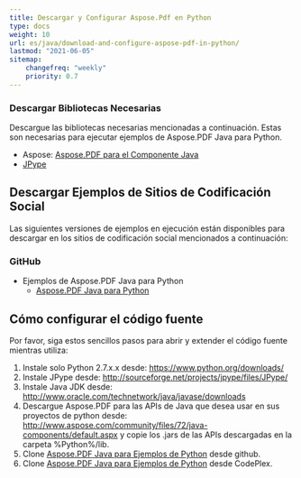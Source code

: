 ```yaml
---
title: Descargar y Configurar Aspose.Pdf en Python
type: docs
weight: 10
url: es/java/download-and-configure-aspose-pdf-in-python/
lastmod: "2021-06-05"
sitemap:
    changefreq: "weekly"
    priority: 0.7
---
```


### Descargar Bibliotecas Necesarias

Descargue las bibliotecas necesarias mencionadas a continuación. Estas son necesarias para ejecutar ejemplos de Aspose.PDF Java para Python.

- Aspose: [Aspose.PDF para el Componente Java](https://downloads.aspose.com/pdf/java)
- [JPype](https://pypi.python.org/pypi/JPype1)

## Descargar Ejemplos de Sitios de Codificación Social

Las siguientes versiones de ejemplos en ejecución están disponibles para descargar en los sitios de codificación social mencionados a continuación:

### GitHub

- Ejemplos de Aspose.PDF Java para Python
  - [Aspose.PDF Java para Python](https://github.com/aspose-pdf/Aspose.PDF-for-Java/tree/master/Plugins/Aspose_Pdf_Java_for_Python)

## Cómo configurar el código fuente

Por favor, siga estos sencillos pasos para abrir y extender el código fuente mientras utiliza:

1. Instale solo Python 2.7.x.x desde: <https://www.python.org/downloads/>
2. Instale JPype desde: <http://sourceforge.net/projects/jpype/files/JPype/>
3. Instale Java JDK desde: <http://www.oracle.com/technetwork/java/javase/downloads>
4. Descargue Aspose.PDF para las APIs de Java que desea usar en sus proyectos de python desde: <http://www.aspose.com/community/files/72/java-components/default.aspx> y copie los .jars de las APIs descargadas en la carpeta %Python%/lib.
5. Clone [Aspose.PDF Java para Ejemplos de Python](https://github.com/aspose-pdf/Aspose.PDF-for-Java/tree/master/Plugins/Aspose_Pdf_Java_for_Python) desde github.
6. Clone [Aspose.PDF Java para Ejemplos de Python](http://asposepdfjavapython.codeplex.com/) desde CodePlex.